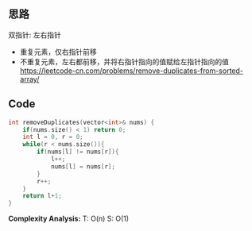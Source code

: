 ## 思路
双指针: 左右指针
- 重复元素，仅右指针前移
- 不重复元素，左右都前移，并将右指针指向的值赋给左指针指向的值
https://leetcode-cn.com/problems/remove-duplicates-from-sorted-array/
## Code
```cpp
int removeDuplicates(vector<int>& nums) {
	if(nums.size() < 1) return 0;
	int l = 0, r = 0;
	while(r < nums.size()){
		if(nums[l] != nums[r]){
			l++;
			nums[l] = nums[r];
		}
		r++;
	}
	return l+1;
}
```
**Complexity Analysis:**
T: O(n)
S: O(1)